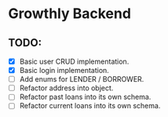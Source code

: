 # Growthly Backend

## TODO:
- [X] Basic user CRUD implementation.
- [X] Basic login implementation.
- [ ] Add enums for LENDER / BORROWER.
- [ ] Refactor address into object.
- [ ] Refactor past loans into its own schema.
- [ ] Refactor current loans into its own schema.
